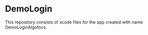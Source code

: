 # DemoLogin
This repository consists of xcode files for the app created with name DemoLoginAlgofocs.
